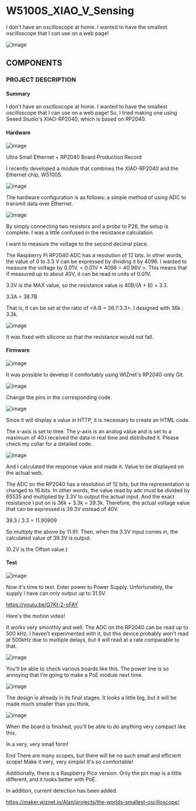 # W5100S_XIAO_V_Sensing


I don't have an oscilloscope at home. I wanted to have the smallest oscilloscope that I can use on a web page!

![image](https://github.com/wiznetmaker/W5100S_XIAO_V_Sensing/assets/111826791/ab093d49-b11b-403c-bbba-621841715668)

## COMPONENTS
### PROJECT DESCRIPTION
#### Summary
I don't have an oscilloscope at home. I wanted to have the smallest oscilloscope that I can use on a web page! So, I tried making one using Seeed Studio's XIAO-RP2040, which is based on RP2040.

#### Hardware
![image](https://github.com/wiznetmaker/W5100S_XIAO_V_Sensing/assets/111826791/e4a5e75d-c698-4dff-9ac8-7ccbe1425622)

Ultra Small Ethernet + RP2040 Board Production Record

I recently developed a module that combines the XIAO-RP2040 and the Ethernet chip, W5100S.

![image](https://github.com/wiznetmaker/W5100S_XIAO_V_Sensing/assets/111826791/bef07ee5-b98f-4d55-9600-395e6e4e5cae)

The hardware configuration is as follows: a simple method of using ADC to transmit data over Ethernet.

![image](https://github.com/wiznetmaker/W5100S_XIAO_V_Sensing/assets/111826791/0f731654-abad-4915-b847-2a8332915ab4)

By simply connecting two resistors and a probe to P26, the setup is complete.
I was a little confused in the resistance calculation.

I want to measure the voltage to the second decimal place.

The Raspberry Pi RP2040 ADC has a resolution of 12 bits. In other words, the value of 0 to 3.3 V can be expressed by dividing it by 4096. I wanted to measure the voltage by 0.01V. < 0.01V * 4096 = 40.96V >. This means that if measured up to about 40V, it can be read in units of 0.01V.

3.3V is the MAX value, so the resistance value is 40B/(A + B) = 3.3.

3.3A = 36.7B

That is, it can be set at the ratio of <A:B = 36.7:3.3>. I designed with 36k : 3.3k.

![image](https://github.com/wiznetmaker/W5100S_XIAO_V_Sensing/assets/111826791/6b71ee11-2d87-4792-9259-14178f7bb698)

It was fixed with silicone so that the resistance would not fall.

#### Firmware
![image](https://github.com/wiznetmaker/W5100S_XIAO_V_Sensing/assets/111826791/432ef5c6-8111-4d55-9c1a-d7ad45dd996b)

It was possible to develop it comfortably using WIZnet's RP2040-only Git.

![image](https://github.com/wiznetmaker/W5100S_XIAO_V_Sensing/assets/111826791/f64e5ab0-6684-411e-af1d-169cb75154a8)

Change the pins in the corresponding code.

![image](https://github.com/wiznetmaker/W5100S_XIAO_V_Sensing/assets/111826791/571282bf-9cff-4675-aa43-df73dc6d6aad)

Since it will display a value in HTTP, it is necessary to create an HTML code.

The x-axis is set to time. The y-axis is an analog value and is set to a maximum of 40.I received the data in real time and distributed it. Please check my collar for a detailed code.

![image](https://github.com/wiznetmaker/W5100S_XIAO_V_Sensing/assets/111826791/0634166e-6a79-4f7d-ab98-7ada922a799b)

And I calculated the response value and made it. Value to be displayed on the actual web.

The ADC on the RP2040 has a resolution of 12 bits, but the representation is changed to 16 bits. In other words, the value read by adc must be divided by 65535 and multiplied by 3.3V to output the actual input. And the exact resistance I put on is 36k + 3.3k = 39.3k. Therefore, the actual voltage value that can be expressed is 39.3V instead of 40V.

39.3 / 3.3 = 11.90909

So multiply the above by 11.91. Then, when the 3.3V input comes in, the calculated value of 39.3V is output.

(0.2V is the Offset value.)


#### Test
![image](https://github.com/wiznetmaker/W5100S_XIAO_V_Sensing/assets/111826791/634b20b0-3553-4d7a-a51d-a3b40824156f)

Now it's time to test. Enter power to Power Supply. Unfortunately, the supply I have can only output up to 31.5V.

https://youtu.be/G7Kt-2-oFAY

Here's the motion video!

It works very smoothly and well. The ADC on the RP2040 can be read up to 500 kHz. I haven't experimented with it, but this device probably won't read at 500kHz due to multiple delays, but it will read at a rate comparable to that.

![image](https://github.com/wiznetmaker/W5100S_XIAO_V_Sensing/assets/111826791/6ccbe28d-1c1e-4d20-bc17-ce7553947932)

You'll be able to check various boards like this. The power line is so annoying that I'm going to make a PoE module next time.

![image](https://github.com/wiznetmaker/W5100S_XIAO_V_Sensing/assets/111826791/27a7551f-ae2b-4e41-bd7e-7591ef0ba2ad)

The design is already in its final stages. It looks a little big, but it will be made much smaller than you think.
 
![image](https://github.com/wiznetmaker/W5100S_XIAO_V_Sensing/assets/111826791/b543c51e-5c3d-4260-8f42-edb9b05bafb3)

When the board is finished, you'll be able to do anything very compact like this.

In a very, very small form!

End
There are many scopes, but there will be no such small and efficient scope! Make it very, very simple! It's so comfortable!

Additionally, there is a Raspberry Pico version. Only the pin map is a little different, and it looks better with PoE.

In addition, current detection has been added.

https://maker.wiznet.io/Alan/projects/the-worlds-smallest-oscilloscope/
